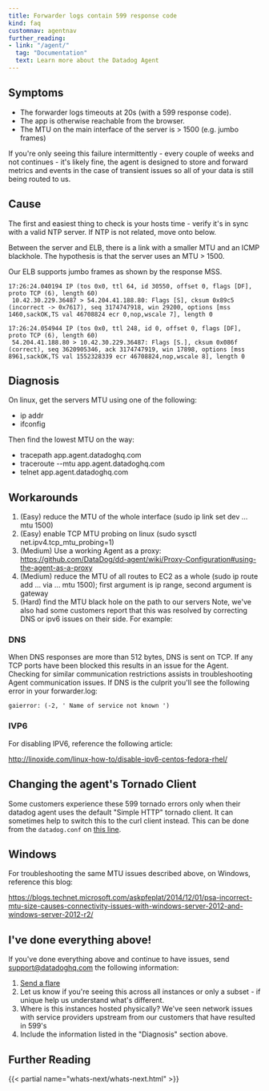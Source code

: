 ```yaml
---
title: Forwarder logs contain 599 response code
kind: faq
customnav: agentnav
further_reading:
- link: "/agent/"
  tag: "Documentation"
  text: Learn more about the Datadog Agent
---
```


## Symptoms

* The forwarder logs timeouts at 20s (with a 599 response code).
* The app is otherwise reachable from the browser.
* The MTU on the main interface of the server is > 1500 (e.g. jumbo frames)

If you're only seeing this failure intermittently - every couple of weeks and not continues - it's likely fine, the agent is designed to store and forward metrics and events in the case of transient issues so all of your data is still being routed to us.

## Cause

The first and easiest thing to check is your hosts time - verify it's in sync with a valid NTP server. If NTP is not related, move onto below.

Between the server and ELB, there is a link with a smaller MTU and an ICMP blackhole. The hypothesis is that the server uses an MTU > 1500.

Our ELB supports jumbo frames as shown by the response MSS.

```
17:26:24.040194 IP (tos 0x0, ttl 64, id 30550, offset 0, flags [DF], proto TCP (6), length 60)
 10.42.30.229.36487 > 54.204.41.188.80: Flags [S], cksum 0x89c5 (incorrect -> 0x7617), seq 3174747918, win 29200, options [mss 1460,sackOK,TS val 46708824 ecr 0,nop,wscale 7], length 0
```
```
17:26:24.054944 IP (tos 0x0, ttl 248, id 0, offset 0, flags [DF], proto TCP (6), length 60)
 54.204.41.188.80 > 10.42.30.229.36487: Flags [S.], cksum 0x086f (correct), seq 3620905346, ack 3174747919, win 17898, options [mss 8961,sackOK,TS val 1552328339 ecr 46708824,nop,wscale 8], length 0
```

## Diagnosis
On linux, get the servers MTU using one of the following:

* ip addr
* ifconfig

Then find the lowest MTU on the way:

* tracepath app.agent.datadoghq.com
* traceroute --mtu app.agent.datadoghq.com
* telnet app.agent.datadoghq.com

## Workarounds

1. (Easy) reduce the MTU of the whole interface (sudo ip link set dev … mtu 1500)
2. (Easy) enable TCP MTU probing on linux (sudo sysctl net.ipv4.tcp_mtu_probing=1)
3. (Medium) Use a working Agent as a proxy: https://github.com/DataDog/dd-agent/wiki/Proxy-Configuration#using-the-agent-as-a-proxy
4. (Medium) reduce the MTU of all routes to EC2 as a whole (sudo ip route add ... via ... mtu 1500); first argument is ip range, second argument is gateway
5. (Hard) find the MTU black hole on the path to our servers
Note, we've also had some customers report that this was resolved by correcting DNS or ipv6 issues on their side. For example:

### DNS

When DNS responses are more than 512 bytes, DNS is sent on TCP. If any TCP ports have been blocked this results in an issue for the Agent. Checking for similar communication restrictions assists in troubleshooting Agent communication issues. If DNS is the culprit you'll see the following error in your forwarder.log:
```
gaierror: (-2, ' Name of service not known ')
```

### IVP6

For disabling IPV6, reference the following article:

http://linoxide.com/linux-how-to/disable-ipv6-centos-fedora-rhel/


## Changing the agent's Tornado Client

Some customers experience these 599 tornado errors only when their datadog agent uses the default "Simple HTTP" tornado client. It can sometimes help to switch this to the curl client instead. This can be done from the `datadog.conf` on [this line](https://github.com/DataDog/dd-agent/blob/master/datadog.conf.example#L93). 

## Windows

For troubleshooting the same MTU issues described above, on Windows, reference this blog:

https://blogs.technet.microsoft.com/askpfeplat/2014/12/01/psa-incorrect-mtu-size-causes-connectivity-issues-with-windows-server-2012-and-windows-server-2012-r2/

## I've done everything above!

If you've done everything above and continue to have issues, send support@datadoghq.com the following information:

1. [Send a flare](/agent/faq/send-logs-and-configs-to-datadog-via-flare-command)
2. Let us know if you're seeing this across all instances or only a subset - if unique help us understand what's different.
3. Where is this instances hosted physically? We've seen network issues with service providers upstream from our customers that have resulted in 599's
4. Include the information listed in the "Diagnosis" section above.

## Further Reading

{{< partial name="whats-next/whats-next.html" >}}